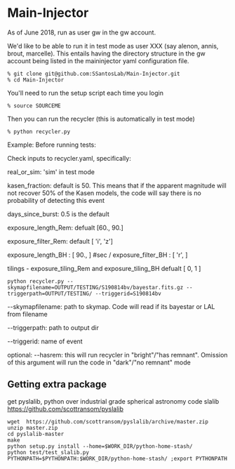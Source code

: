 # Main-Injector

As of June 2018, run as user gw in the gw account. 

We'd like to be able to run it in test mode as user XXX (say alenon, annis, brout, marcelle). This entails having the directory structure in the gw account being listed in the maininjector yaml configuration file.

```unix
% git clone git@github.com:SSantosLab/Main-Injector.git
% cd Main-Injector
```

You'll need to run the setup script each time you login
```
% source SOURCEME
```

Then you can run the recycler (this is automatically in test mode)
```
% python recycler.py
```

Example:
Before running tests:

Check inputs to recycler.yaml, specifically:

real_or_sim: 'sim' in test mode

kasen_fraction: default is 50. This means that if the apparent magnitude will not recover 50% of the Kasen models, the code will say there is no probability of detecting this event

days_since_burst: 0.5 is the default

exposure_length_Rem: defualt [60., 90.]

exposure_filter_Rem: default [ 'i', 'z']

exposure_length_BH : [ 90., ] #sec / exposure_filter_BH : [ 'r', ]

tilings - exposure_tiling_Rem and exposure_tiling_BH defualt [ 0, 1 ]

```
python recycler.py --skymapfilename=OUTPUT/TESTING/S190814bv/bayestar.fits.gz --triggerpath=OUTPUT/TESTING/ --triggerid=S190814bv
```
--skymapfilename: path to skymap. Code will read if its bayestar or LAL from filename

--triggerpath: path to output dir

--triggerid: name of event

optional: --hasrem: this will run recycler in "bright"/"has remnant". Omission of this argument will run the code in "dark"/"no remnant" mode


## Getting extra package

get pyslalib, python over industrial grade spherical astronomy code slalib
https://github.com/scottransom/pyslalib
```
wget  https://github.com/scottransom/pyslalib/archive/master.zip
unzip master.zip
cd pyslalib-master
make
python setup.py install --home=$WORK_DIR/python-home-stash/
python test/test_slalib.py
PYTHONPATH=$PYTHONPATH:$WORK_DIR/python-home-stash/ ;export PYTHONPATH
```